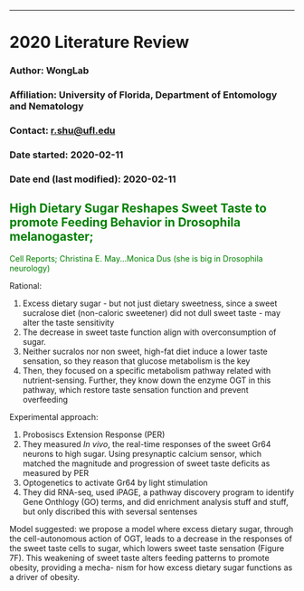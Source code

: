 
---

# 2020 Literature Review

### Author:  WongLab     
### Affiliation: University of Florida, Department of Entomology and Nematology      
### Contact: r.shu@ufl.edu   

### Date started: 2020-02-11    
### Date end (last modified): 2020-02-11   




## <font color=green>High Dietary Sugar Reshapes Sweet Taste to promote Feeding Behavior in Drosophila melanogaster; 
Cell Reports; Christina E. May...Monica Dus (she is big in Drosophila neurology) </font>

Rational:
1. Excess dietary sugar - but not just dietary sweetness, since a sweet sucralose diet (non-caloric sweetener) did not dull sweet taste - may alter the taste sensitivity
2. The decrease in sweet taste function align with overconsumption of sugar. 
3. Neither sucralos nor non sweet, high-fat diet induce a lower taste sensation, so they reason that glucose metabolism is the key 
4. Then, they focused on a specific metabolism pathway related with nutrient-sensing. Further, they know down the enzyme OGT in this pathway, which restore taste sensation function and prevent overfeeding 

Experimental approach: 

1. Probosiscs Extension Response (PER)
2. They measured *In vivo*, the real-time responses of the sweet Gr64 neurons to high sugar. Using presynaptic calcium sensor, which matched the magnitude and progression of sweet taste deficits as measured by PER
3. Optogenetics to activate Gr64 by light stimulation
4. They did RNA-seq, used iPAGE, a pathway discovery program to identify Gene Onthlogy (GO) terms, and did enrichment analysis stuff and stuff, but only discribed this with seversal sentenses


Model suggested: we propose a model where excess dietary sugar, through the cell-autonomous action of OGT, leads to a decrease in the responses of the sweet taste cells to sugar, which lowers sweet taste sensation (Figure 7F). This weakening of sweet taste alters feeding patterns to promote obesity, providing a mecha- nism for how excess dietary sugar functions as a driver of obesity.



